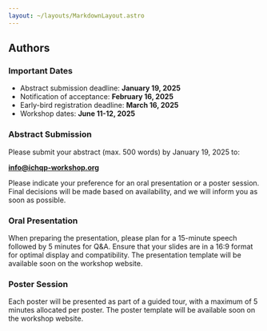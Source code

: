 ```yaml
---
layout: ~/layouts/MarkdownLayout.astro
---
```


## Authors

### Important Dates

- Abstract submission deadline: **January 19, 2025**
- Notification of acceptance: **February 16, 2025**
- Early-bird registration deadline: **March 16, 2025**
- Workshop dates: **June 11-12, 2025**

### Abstract Submission

Please submit your abstract (max. 500 words) by January 19, 2025 to:

**info@ichqp-workshop.org**

<!-- You can download the [abstract template](/documents/abstract-template.docx) to prepare your submission. -->

Please indicate your preference for an oral presentation or a poster session.
Final decisions will be made based on availability, and we will inform you as soon as possible.

### Oral Presentation

When preparing the presentation, please plan for a 15-minute speech followed by 5 minutes for Q&A.
Ensure that your slides are in a 16:9 format for optimal display and compatibility.
The presentation template will be available soon on the workshop website.

### Poster Session

Each poster will be presented as part of a guided tour, with a maximum of 5 minutes allocated per poster.
The poster template will be available soon on the workshop website.

